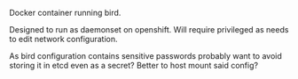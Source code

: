 Docker container running bird.

Designed to run as daemonset on openshift.
Will require privileged as needs to edit network configuration.

As bird configuration contains sensitive passwords probably want to avoid storing it in etcd even as a secret? Better to host mount said config?
